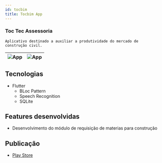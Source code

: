 ```yaml
---
id: tocbim
title: Tocbim App
---
```


### Toc Tec Assessoria

```
Aplicativo destinado a auxiliar a produtividade do mercado de construção civil.
```


|![App](https://lh3.googleusercontent.com/C2Drrht4aZrdHga635bX50giLBiG8bYoj2ovvk47WZn-Ko4OHvU1YvSva9f1E5Of8Q=w1920-h900-rw)|![App](https://lh3.googleusercontent.com/Rfn-FOYrsf2zlgHsZA91vIUVR7z520s3J8p4DMy3D1vInIZSBivNkt489hyBagRMrg=w1920-h900-rw)|
|--|--|


## Tecnologias
 - Flutter
   - BLoc Pattern
   - Speech Recognition
   - SQLite
## Features desenvolvidas
 - Desenvolvimento do módulo de requisição de materias para construção
## Publicação
  - [Play Store](https://play.google.com/store/apps/details?id=br.eng.toctec.tocbim)

